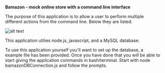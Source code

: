 **Bamazon - mock online store with a command line interface**


The purpose of this application is to allow a user to perform multiple different actions from the command line. Below they are listed.

![alt text](https://github.com/csvernon/Bamazon/blob/master/bamazonGIF.gif)


This application utilies node.js, javascript, and a MySQL database.


To use this application yourself you'll want to set up the database, a example file has been provided.  Once you have done that you will be able to start giving the application commands in bash/terminal. Start with node bamazonDBConnection.js and follow the prompts.
